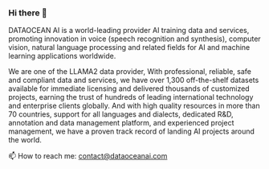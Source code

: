 ### Hi there 👋
DATAOCEAN AI is a world-leading provider AI training data and services, promoting innovation in voice (speech recognition and synthesis), computer vision, natural language processing and related fields for AI and machine learning applications worldwide.

We are one of the LLAMA2 data provider, With professional, reliable, safe and compliant data and services, we have over 1,300 off-the-shelf datasets available for immediate licensing and delivered thousands of customized projects, earning the trust of hundreds of leading international technology and enterprise clients globally. And with high quality resources in more than 70 countries, support for all languages and dialects, dedicated R&D, annotation and data management platform, and experienced project management, we have a proven track record of landing AI projects around the world.
<!--
**MKT-Dataoceanai/MKT-Dataoceanai** is a ✨ _special_ ✨ repository because its `README.md` (this file) appears on your GitHub profile.

Here are some ideas to get you started:

- 🔭 I’m currently working on ...
- 🌱 I’m currently learning ...
- 👯 I’m looking to collaborate on ...
- 🤔 I’m looking for help with ...
- 💬 Ask me about ...
- 📫 How to reach me: ...
- 😄 Pronouns: ...
- ⚡ Fun fact: ...
-->
📫 How to reach me: contact@dataoceanai.com
